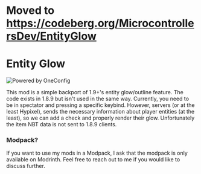 # Moved to https://codeberg.org/MicrocontrollersDev/EntityGlow

# Entity Glow

![Powered by OneConfig](https://polyfrost.org/media/branding/badges/badge_1.svg)

This mod is a simple backport of 1.9+'s entity glow/outline feature. The code exists in 1.8.9 but isn't used in the same way. Currently, you need to be in spectator and pressing a specific keybind. However, servers (or at the least Hypixel), sends the necessary information about player entities (at the least), so we can add a check and properly render their glow. Unfortunately the item NBT data is not sent to 1.8.9 clients.

### Modpack?

If you want to use my mods in a Modpack, I ask that the modpack is only available on Modrinth. Feel free to reach out to me if you would like to discuss further.
